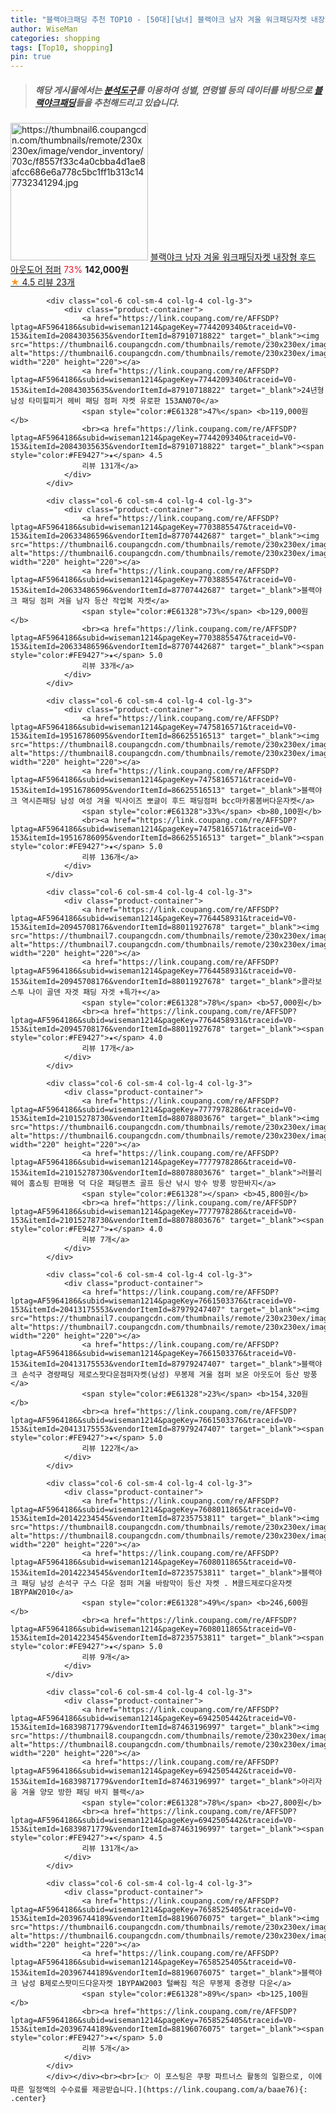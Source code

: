 ```yaml
---
title: "블랙야크패딩 추천 TOP10 - [50대][남녀] 블랙야크 남자 겨울 워크패딩자켓 내장형 후드 아웃도어 점퍼"
author: WiseMan
categories: shopping
tags: [Top10, shopping]
pin: true
---
```


> ##### 해당 게시물에서는 [**분석도구**](https://itemscout.io/)를 이용하여 **성별**, **연령별** 등의 데이터를 바탕으로 [**블랙야크패딩**](https://link.coupang.com/a/baae76)들을 추천해드리고 있습니다.
<div class="container"><div class="row">
            <div class="col-6 col-sm-4 col-lg-4 col-lg-3">
                <div class="product-container">
                    <a href="https://link.coupang.com/re/AFFSDP?lptag=AF5964186&subid=wiseman1214&pageKey=6870509346&traceid=V0-153&itemId=16433842244&vendorItemId=83624621646" target="_blank"><img src="https://thumbnail6.coupangcdn.com/thumbnails/remote/230x230ex/image/vendor_inventory/703c/f8557f33c4a0cbba4d1ae8afcc686e6a778c5bc1ff1b313c147732341294.jpg" alt="https://thumbnail6.coupangcdn.com/thumbnails/remote/230x230ex/image/vendor_inventory/703c/f8557f33c4a0cbba4d1ae8afcc686e6a778c5bc1ff1b313c147732341294.jpg" width="220" height="220"></a>
                    <a href="https://link.coupang.com/re/AFFSDP?lptag=AF5964186&subid=wiseman1214&pageKey=6870509346&traceid=V0-153&itemId=16433842244&vendorItemId=83624621646" target="_blank">블랙야크 남자 겨울 워크패딩자켓 내장형 후드 아웃도어 점퍼</a>
                    <span style="color:#E61328">73%</span> <b>142,000원</b>
                    <br><a href="https://link.coupang.com/re/AFFSDP?lptag=AF5964186&subid=wiseman1214&pageKey=6870509346&traceid=V0-153&itemId=16433842244&vendorItemId=83624621646" target="_blank"><span style="color:#FE9427">★</span> 4.5
                    리뷰 23개</a>
                </div>
            </div>
            
            <div class="col-6 col-sm-4 col-lg-4 col-lg-3">
                <div class="product-container">
                    <a href="https://link.coupang.com/re/AFFSDP?lptag=AF5964186&subid=wiseman1214&pageKey=7744209340&traceid=V0-153&itemId=20843035635&vendorItemId=87910718822" target="_blank"><img src="https://thumbnail6.coupangcdn.com/thumbnails/remote/230x230ex/image/vendor_inventory/481e/928411cab98d2d41d2e3f7ae688888bee8d5baa6da29075322771a36a817.jpg" alt="https://thumbnail6.coupangcdn.com/thumbnails/remote/230x230ex/image/vendor_inventory/481e/928411cab98d2d41d2e3f7ae688888bee8d5baa6da29075322771a36a817.jpg" width="220" height="220"></a>
                    <a href="https://link.coupang.com/re/AFFSDP?lptag=AF5964186&subid=wiseman1214&pageKey=7744209340&traceid=V0-153&itemId=20843035635&vendorItemId=87910718822" target="_blank">24년형 남성 타미힐피거 헤비 패딩 점퍼 자켓 유로판 153AN070</a>
                    <span style="color:#E61328">47%</span> <b>119,000원</b>
                    <br><a href="https://link.coupang.com/re/AFFSDP?lptag=AF5964186&subid=wiseman1214&pageKey=7744209340&traceid=V0-153&itemId=20843035635&vendorItemId=87910718822" target="_blank"><span style="color:#FE9427">★</span> 4.5
                    리뷰 131개</a>
                </div>
            </div>
            
            <div class="col-6 col-sm-4 col-lg-4 col-lg-3">
                <div class="product-container">
                    <a href="https://link.coupang.com/re/AFFSDP?lptag=AF5964186&subid=wiseman1214&pageKey=7703885547&traceid=V0-153&itemId=20633486596&vendorItemId=87707442687" target="_blank"><img src="https://thumbnail6.coupangcdn.com/thumbnails/remote/230x230ex/image/vendor_inventory/93c8/a1c5ca3446853234654a0813f2f8157e2b81faa5448f9dcd209de9958f45.jpg" alt="https://thumbnail6.coupangcdn.com/thumbnails/remote/230x230ex/image/vendor_inventory/93c8/a1c5ca3446853234654a0813f2f8157e2b81faa5448f9dcd209de9958f45.jpg" width="220" height="220"></a>
                    <a href="https://link.coupang.com/re/AFFSDP?lptag=AF5964186&subid=wiseman1214&pageKey=7703885547&traceid=V0-153&itemId=20633486596&vendorItemId=87707442687" target="_blank">블랙야크 패딩 점퍼 겨을 남자 등산 작업복 자켓</a>
                    <span style="color:#E61328">73%</span> <b>129,000원</b>
                    <br><a href="https://link.coupang.com/re/AFFSDP?lptag=AF5964186&subid=wiseman1214&pageKey=7703885547&traceid=V0-153&itemId=20633486596&vendorItemId=87707442687" target="_blank"><span style="color:#FE9427">★</span> 5.0
                    리뷰 33개</a>
                </div>
            </div>
            
            <div class="col-6 col-sm-4 col-lg-4 col-lg-3">
                <div class="product-container">
                    <a href="https://link.coupang.com/re/AFFSDP?lptag=AF5964186&subid=wiseman1214&pageKey=7475816571&traceid=V0-153&itemId=19516786095&vendorItemId=86625516513" target="_blank"><img src="https://thumbnail8.coupangcdn.com/thumbnails/remote/230x230ex/image/vendor_inventory/5ee3/eb88c47c8b924849fc7db5f09f75d72a2326146493d2b2312259ecc8da47.jpeg" alt="https://thumbnail8.coupangcdn.com/thumbnails/remote/230x230ex/image/vendor_inventory/5ee3/eb88c47c8b924849fc7db5f09f75d72a2326146493d2b2312259ecc8da47.jpeg" width="220" height="220"></a>
                    <a href="https://link.coupang.com/re/AFFSDP?lptag=AF5964186&subid=wiseman1214&pageKey=7475816571&traceid=V0-153&itemId=19516786095&vendorItemId=86625516513" target="_blank">블랙야크 역시즌패딩 남성 여성 겨울 빅사이즈 뽀글이 후드 패딩점퍼 bcc마카롱봄버다운자켓</a>
                    <span style="color:#E61328">33%</span> <b>80,100원</b>
                    <br><a href="https://link.coupang.com/re/AFFSDP?lptag=AF5964186&subid=wiseman1214&pageKey=7475816571&traceid=V0-153&itemId=19516786095&vendorItemId=86625516513" target="_blank"><span style="color:#FE9427">★</span> 5.0
                    리뷰 136개</a>
                </div>
            </div>
            
            <div class="col-6 col-sm-4 col-lg-4 col-lg-3">
                <div class="product-container">
                    <a href="https://link.coupang.com/re/AFFSDP?lptag=AF5964186&subid=wiseman1214&pageKey=7764458931&traceid=V0-153&itemId=20945708176&vendorItemId=88011927678" target="_blank"><img src="https://thumbnail7.coupangcdn.com/thumbnails/remote/230x230ex/image/vendor_inventory/fe89/bb7575bae088db37cc446795bd38bc4d9422cf25a7679a61c1aed0a8dc2f.jpg" alt="https://thumbnail7.coupangcdn.com/thumbnails/remote/230x230ex/image/vendor_inventory/fe89/bb7575bae088db37cc446795bd38bc4d9422cf25a7679a61c1aed0a8dc2f.jpg" width="220" height="220"></a>
                    <a href="https://link.coupang.com/re/AFFSDP?lptag=AF5964186&subid=wiseman1214&pageKey=7764458931&traceid=V0-153&itemId=20945708176&vendorItemId=88011927678" target="_blank">콜라보 스투 나이 골덴 자겟 패딩 자겟 +특가+</a>
                    <span style="color:#E61328">78%</span> <b>57,000원</b>
                    <br><a href="https://link.coupang.com/re/AFFSDP?lptag=AF5964186&subid=wiseman1214&pageKey=7764458931&traceid=V0-153&itemId=20945708176&vendorItemId=88011927678" target="_blank"><span style="color:#FE9427">★</span> 4.0
                    리뷰 17개</a>
                </div>
            </div>
            
            <div class="col-6 col-sm-4 col-lg-4 col-lg-3">
                <div class="product-container">
                    <a href="https://link.coupang.com/re/AFFSDP?lptag=AF5964186&subid=wiseman1214&pageKey=7777978286&traceid=V0-153&itemId=21015278730&vendorItemId=88078803676" target="_blank"><img src="https://thumbnail6.coupangcdn.com/thumbnails/remote/230x230ex/image/vendor_inventory/ab02/d99277545b231dc0c98932c313262a8cc3d0a8ef3c0b5393c95c2bcbf5ee.jpg" alt="https://thumbnail6.coupangcdn.com/thumbnails/remote/230x230ex/image/vendor_inventory/ab02/d99277545b231dc0c98932c313262a8cc3d0a8ef3c0b5393c95c2bcbf5ee.jpg" width="220" height="220"></a>
                    <a href="https://link.coupang.com/re/AFFSDP?lptag=AF5964186&subid=wiseman1214&pageKey=7777978286&traceid=V0-153&itemId=21015278730&vendorItemId=88078803676" target="_blank">러블리웨어 홈쇼핑 판매용 덕 다운 패딩팬츠 골프 등산 낚시 방수 방풍 방한바지</a>
                    <span style="color:#E61328"></span> <b>45,800원</b>
                    <br><a href="https://link.coupang.com/re/AFFSDP?lptag=AF5964186&subid=wiseman1214&pageKey=7777978286&traceid=V0-153&itemId=21015278730&vendorItemId=88078803676" target="_blank"><span style="color:#FE9427">★</span> 4.0
                    리뷰 7개</a>
                </div>
            </div>
            
            <div class="col-6 col-sm-4 col-lg-4 col-lg-3">
                <div class="product-container">
                    <a href="https://link.coupang.com/re/AFFSDP?lptag=AF5964186&subid=wiseman1214&pageKey=7661503376&traceid=V0-153&itemId=20413175553&vendorItemId=87979247407" target="_blank"><img src="https://thumbnail7.coupangcdn.com/thumbnails/remote/230x230ex/image/vendor_inventory/9dd7/ec568ad23de276549195de76d9a42ad4ed1df54026ff470fd7b7f6fe86d2.png" alt="https://thumbnail7.coupangcdn.com/thumbnails/remote/230x230ex/image/vendor_inventory/9dd7/ec568ad23de276549195de76d9a42ad4ed1df54026ff470fd7b7f6fe86d2.png" width="220" height="220"></a>
                    <a href="https://link.coupang.com/re/AFFSDP?lptag=AF5964186&subid=wiseman1214&pageKey=7661503376&traceid=V0-153&itemId=20413175553&vendorItemId=87979247407" target="_blank">블랙야크 손석구 경량패딩 제로스팟다운점퍼자켓(남성) 무봉제 겨울 점퍼 보온 아웃도어 등산 방풍</a>
                    <span style="color:#E61328">23%</span> <b>154,320원</b>
                    <br><a href="https://link.coupang.com/re/AFFSDP?lptag=AF5964186&subid=wiseman1214&pageKey=7661503376&traceid=V0-153&itemId=20413175553&vendorItemId=87979247407" target="_blank"><span style="color:#FE9427">★</span> 5.0
                    리뷰 122개</a>
                </div>
            </div>
            
            <div class="col-6 col-sm-4 col-lg-4 col-lg-3">
                <div class="product-container">
                    <a href="https://link.coupang.com/re/AFFSDP?lptag=AF5964186&subid=wiseman1214&pageKey=7608011865&traceid=V0-153&itemId=20142234545&vendorItemId=87235753811" target="_blank"><img src="https://thumbnail8.coupangcdn.com/thumbnails/remote/230x230ex/image/vendor_inventory/1368/b3a3832b8cd7d0274a7785e65db3bc0a9652c295cc7a8580ab08e0437f11.png" alt="https://thumbnail8.coupangcdn.com/thumbnails/remote/230x230ex/image/vendor_inventory/1368/b3a3832b8cd7d0274a7785e65db3bc0a9652c295cc7a8580ab08e0437f11.png" width="220" height="220"></a>
                    <a href="https://link.coupang.com/re/AFFSDP?lptag=AF5964186&subid=wiseman1214&pageKey=7608011865&traceid=V0-153&itemId=20142234545&vendorItemId=87235753811" target="_blank">블랙야크 패딩 남성 손석구 구스 다운 점퍼 겨울 바람막이 등산 자켓 . M콜드제로다운자켓 1BYPAW2010</a>
                    <span style="color:#E61328">49%</span> <b>246,600원</b>
                    <br><a href="https://link.coupang.com/re/AFFSDP?lptag=AF5964186&subid=wiseman1214&pageKey=7608011865&traceid=V0-153&itemId=20142234545&vendorItemId=87235753811" target="_blank"><span style="color:#FE9427">★</span> 5.0
                    리뷰 9개</a>
                </div>
            </div>
            
            <div class="col-6 col-sm-4 col-lg-4 col-lg-3">
                <div class="product-container">
                    <a href="https://link.coupang.com/re/AFFSDP?lptag=AF5964186&subid=wiseman1214&pageKey=6942505442&traceid=V0-153&itemId=16839871779&vendorItemId=87463196997" target="_blank"><img src="https://thumbnail8.coupangcdn.com/thumbnails/remote/230x230ex/image/vendor_inventory/6acd/adb5b284fede12dc9302b0648ff841453fda35fc3833513ddd88764a35ab.jpg" alt="https://thumbnail8.coupangcdn.com/thumbnails/remote/230x230ex/image/vendor_inventory/6acd/adb5b284fede12dc9302b0648ff841453fda35fc3833513ddd88764a35ab.jpg" width="220" height="220"></a>
                    <a href="https://link.coupang.com/re/AFFSDP?lptag=AF5964186&subid=wiseman1214&pageKey=6942505442&traceid=V0-153&itemId=16839871779&vendorItemId=87463196997" target="_blank">아리자움 겨울 양모 방한 패딩 바지 블랙</a>
                    <span style="color:#E61328">78%</span> <b>27,800원</b>
                    <br><a href="https://link.coupang.com/re/AFFSDP?lptag=AF5964186&subid=wiseman1214&pageKey=6942505442&traceid=V0-153&itemId=16839871779&vendorItemId=87463196997" target="_blank"><span style="color:#FE9427">★</span> 4.5
                    리뷰 131개</a>
                </div>
            </div>
            
            <div class="col-6 col-sm-4 col-lg-4 col-lg-3">
                <div class="product-container">
                    <a href="https://link.coupang.com/re/AFFSDP?lptag=AF5964186&subid=wiseman1214&pageKey=7658525405&traceid=V0-153&itemId=20396744189&vendorItemId=88196076075" target="_blank"><img src="https://thumbnail6.coupangcdn.com/thumbnails/remote/230x230ex/image/vendor_inventory/c35b/4205e98790236abf2b8b85c8e0701f5e42621a8516e1b9c6a3228b29d0c0.png" alt="https://thumbnail6.coupangcdn.com/thumbnails/remote/230x230ex/image/vendor_inventory/c35b/4205e98790236abf2b8b85c8e0701f5e42621a8516e1b9c6a3228b29d0c0.png" width="220" height="220"></a>
                    <a href="https://link.coupang.com/re/AFFSDP?lptag=AF5964186&subid=wiseman1214&pageKey=7658525405&traceid=V0-153&itemId=20396744189&vendorItemId=88196076075" target="_blank">블랙야크 남성 B제로스팟미드다운자켓 1BYPAW2003 털빠짐 적은 무봉제 중경량 다운</a>
                    <span style="color:#E61328">89%</span> <b>125,100원</b>
                    <br><a href="https://link.coupang.com/re/AFFSDP?lptag=AF5964186&subid=wiseman1214&pageKey=7658525405&traceid=V0-153&itemId=20396744189&vendorItemId=88196076075" target="_blank"><span style="color:#FE9427">★</span> 5.0
                    리뷰 5개</a>
                </div>
            </div>
            </div></div><br><br>[👉 이 포스팅은 쿠팡 파트너스 활동의 일환으로, 이에 따른 일정액의 수수료를 제공받습니다.](https://link.coupang.com/a/baae76){: .center}